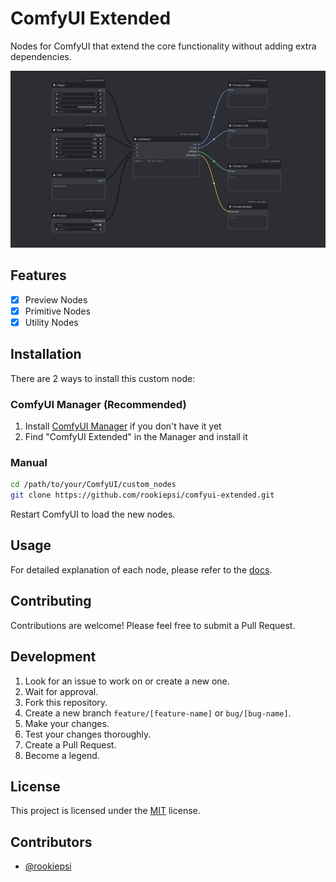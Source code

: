 # ComfyUI Extended

Nodes for ComfyUI that extend the core functionality without adding extra dependencies.

![ComfyUI Extended](assets/preview.png)

## Features

- [x] Preview Nodes
- [x] Primitive Nodes
- [x] Utility Nodes

## Installation

There are 2 ways to install this custom node:

### ComfyUI Manager (Recommended)

1. Install [ComfyUI Manager](https://github.com/ltdrdata/ComfyUI-Manager) if you don't have it yet
2. Find "ComfyUI Extended" in the Manager and install it

### Manual

```bash
cd /path/to/your/ComfyUI/custom_nodes
git clone https://github.com/rookiepsi/comfyui-extended.git
```

Restart ComfyUI to load the new nodes.

## Usage

For detailed explanation of each node, please refer to the [docs](docs/README.md).

## Contributing

Contributions are welcome! Please feel free to submit a Pull Request.

## Development

1. Look for an issue to work on or create a new one.
2. Wait for approval.
3. Fork this repository.
4. Create a new branch `feature/[feature-name]` or `bug/[bug-name]`.
5. Make your changes.
6. Test your changes thoroughly.
7. Create a Pull Request.
8. Become a legend.

## License

This project is licensed under the [MIT](LICENSE) license.

## Contributors

- [@rookiepsi](https://github.com/rookiepsi)
